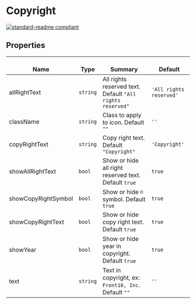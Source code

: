 # Copyright
  [![standard-readme compliant](https://img.shields.io/badge/standard--readme-OK-green.svg?style=flat-square)](https://github.com/RichardLitt/standard-readme)
  

  ## Properties
  | </br>Name | </br>Type | </br>Summary | </br>Default | 
| ---- | ---- | ---- | ---- |
| allRightText | `string` | All rights reserved text. Default `"All rights reserved"` | `'All rights reserved'` |
| className | `string` | Class to apply to icon. Default `""` | `''` |
| copyRightText | `string` | Copy right text. Default `"Copyright"` | `'Copyright'` |
| showAllRightText | `bool` | Show or hide all right reserved text. Default `true` | `true` |
| showCopyRightSymbol | `bool` | Show or hide `©` symbol. Default `true` | `true` |
| showCopyRightText | `bool` | Show or hide copy right text. Default `true` | `true` |
| showYear | `bool` | Show or hide year in copyright. Default `true` | `true` |
| text | `string` | Text in copyright, ex: `Front10, Inc`. Default `""` | `''` |